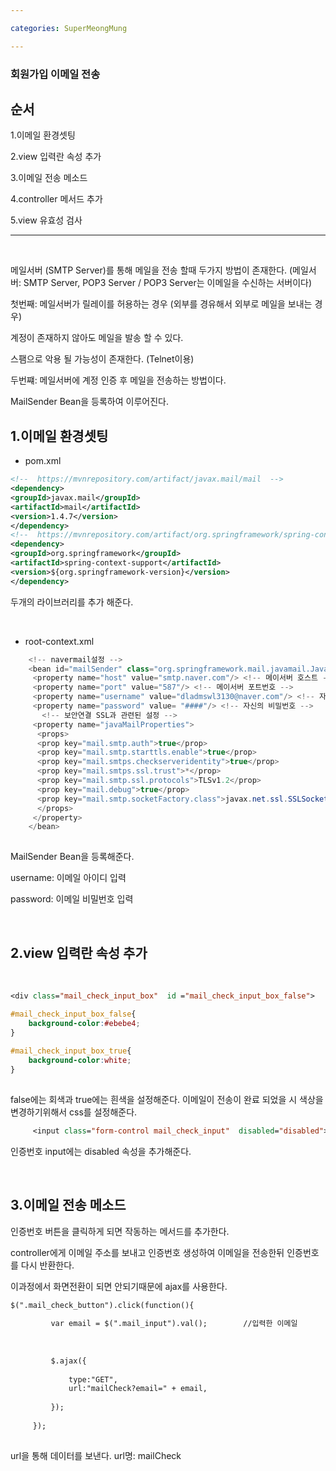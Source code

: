 ```yaml
---

categories: SuperMeongMung

---
```



### 회원가입 이메일 전송

순서
---

1.이메일 환경셋팅

2.view 입력란 속성 추가

3.이메일 전송 메소드

4.controller 메서드 추가

5.view 유효성 검사


---

&nbsp;


메일서버 (SMTP Server)를 통해 메일을 전송 할때 두가지 방법이 존재한다.
(메일서버: SMTP Server, POP3 Server / POP3 Server는 이메일을 수신하는 서버이다)

첫번째: 메일서버가 릴레이를 허용하는 경우
(외부를 경유해서 외부로 메일을 보내는 경우)

계정이 존재하지 않아도 메일을 발송 할 수 있다.

스팸으로 악용 될 가능성이 존재한다. (Telnet이용)


두번쨰: 메일서버에 계정 인증 후 메일을 전송하는 방법이다.

MailSender Bean을 등록하여 이루어진다.



1.이메일 환경셋팅
---

- pom.xml 


```xml
<!--  https://mvnrepository.com/artifact/javax.mail/mail  -->
<dependency>
<groupId>javax.mail</groupId>
<artifactId>mail</artifactId>
<version>1.4.7</version>
</dependency>
<!--  https://mvnrepository.com/artifact/org.springframework/spring-context-support  -->
<dependency>
<groupId>org.springframework</groupId>
<artifactId>spring-context-support</artifactId>
<version>${org.springframework-version}</version>
</dependency>

```
두개의 라이브러리를 추가 해준다.


&nbsp;

- root-context.xml 

```java
    <!-- navermail설정 -->
    <bean id="mailSender" class="org.springframework.mail.javamail.JavaMailSenderImpl"> 
     <property name="host" value="smtp.naver.com"/> <!-- 메이서버 호스트 -->
     <property name="port" value="587"/> <!-- 메이서버 포트번호 -->
     <property name="username" value="dladmswl3130@naver.com"/> <!-- 자신의 이메일 아이디 -->
     <property name="password" value= "####"/> <!-- 자신의 비밀번호 -->
       <!-- 보안연결 SSL과 관련된 설정 -->
     <property name="javaMailProperties">
      <props>
      <prop key="mail.smtp.auth">true</prop>
      <prop key="mail.smtp.starttls.enable">true</prop>
      <prop key="mail.smtps.checkserveridentity">true</prop>
      <prop key="mail.smtps.ssl.trust">*</prop>
      <prop key="mail.smtp.ssl.protocols">TLSv1.2</prop>
      <prop key="mail.debug">true</prop>
      <prop key="mail.smtp.socketFactory.class">javax.net.ssl.SSLSocketFactory</prop>
      </props>
     </property>
    </bean>
	 
```
MailSender Bean을 등록해준다. 

username: 이메일 아이디 입력

password: 이메일 비밀번호 입력


&nbsp;


2.view 입력란 속성 추가
---

&nbsp;


```jsp
<div class="mail_check_input_box"  id ="mail_check_input_box_false">
```


```css
#mail_check_input_box_false{
    background-color:#ebebe4;
}
 
#mail_check_input_box_true{
    background-color:white;
}
 

```
false에는 회색과 true에는 흰색을 설정해준다. 이메일이 전송이 완료 되었을 시 색상을 변경하기위해서 css를 설정해준다.


```jsp
	 <input class="form-control mail_check_input"  disabled="disabled">

```
인증번호 input에는 disabled 속성을 추가해준다. 


&nbsp;

3.이메일 전송 메소드
---

인증번호 버튼을 클릭하게 되면 작동하는 메서드를 추가한다.

controller에게 이메일 주소를 보내고 인증번호 생성하여 이메일을 전송한뒤 인증번호를 다시 반환한다.

이과정에서 화면전환이 되면 안되기때문에 ajax를 사용한다.

```jsp
$(".mail_check_button").click(function(){
	     
	     var email = $(".mail_input").val();        //입력한 이메일
	 
	  
	     
	     $.ajax({
	         
	         type:"GET",
	         url:"mailCheck?email=" + email,
	   
	     });
	     
	 });
	    	 
```

url을 통해 데이터를 보낸다. url명: mailCheck
